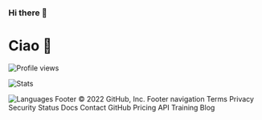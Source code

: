 ### Hi there 👋

<!--
**Fannolo/Fannolo** is a ✨ _special_ ✨ repository because its `README.md` (this file) appears on your GitHub profile.

Here are some ideas to get you started:

- 🔭 I’m currently working on ...
- 🌱 I’m currently learning ...
- 👯 I’m looking to collaborate on ...
- 🤔 I’m looking for help with ...
- 💬 Ask me about ...
- 📫 How to reach me: ...
- 😄 Pronouns: ...
- ⚡ Fun fact: ...
-->

# Ciao 👋

![Profile views](https://komarev.com/ghpvc/?&color=yellow&style=for-the-badge&username=LRNZ09)

![Stats](https://github-readme-stats.vercel.app/api?username=Fannolo&border_radius=8&count_private=true&custom_title=Stats&include_all_commits=true&show_icons=true&theme=outrun)

![Languages](https://github-readme-stats.vercel.app/api/top-langs/?username=Fannolo&border_radius=8&custom_title=Languages&langs_count=8&layout=compact&theme=outrun)
Footer
© 2022 GitHub, Inc.
Footer navigation
Terms
Privacy
Security
Status
Docs
Contact GitHub
Pricing
API
Training
Blog
